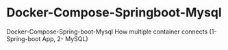 # Docker-Compose-Springboot-Mysql
Docker-Compose-Spring-boot-Mysql    How multiple container connects (1- Spring-boot App, 2- MySQL)
